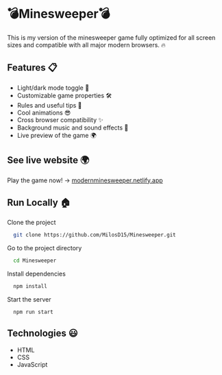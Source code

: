 
# 💣Minesweeper💣

This is my version of the minesweeper game
fully optimized for all screen sizes and compatible
with all major modern browsers. 🔥


## Features 📋

- Light/dark mode toggle 🌙
- Customizable game properties 🛠️
- Rules and useful tips 📜
- Cool animations 😎
- Cross browser compatibility ✨
- Background music and sound effects 🎵
- Live preview of the game 🌍


## See live website 🌍

Play the game now! -> [modernminesweeper.netlify.app](https://modernminesweeper.netlify.app/)


## Run Locally 🏠

Clone the project

```bash
  git clone https://github.com/MilosD15/Minesweeper.git
```

Go to the project directory

```bash
  cd Minesweeper
```

Install dependencies

```bash
  npm install
```

Start the server

```bash
  npm run start
```


## Technologies 😃

- HTML
- CSS
- JavaScript

